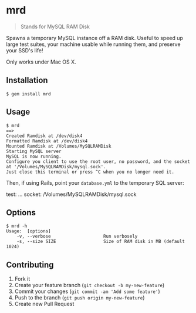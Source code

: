 # mrd

> Stands for MySQL RAM Disk

Spawns a temporary MySQL instance off a RAM disk. Useful to speed up large test suites, your machine usable while running them, and preserve your SSD's life!

Only works under Mac OS X.

## Installation

    $ gem install mrd

## Usage

    $ mrd
    ==>
    Created Ramdisk at /dev/disk4
    Formatted Ramdisk at /dev/disk4
    Mounted Ramdisk at /Volumes/MySQLRAMDisk
    Starting MySQL server
    MySQL is now running.
    Configure you client to use the root user, no password, and the socket at '/Volumes/MySQLRAMDisk/mysql.sock'.
    Just close this terminal or press ^C when you no longer need it.

Then, if using Rails, point your `database.yml` to the temporary SQL server:
  
  test:
    ...
    socket: /Volumes/MySQLRAMDisk/mysql.sock

## Options

    $ mrd -h
    Usage:  [options]
        -v, --verbose                    Run verbosely
        -s, --size SIZE                  Size of RAM disk in MB (default 1024)


## Contributing

1. Fork it
2. Create your feature branch (`git checkout -b my-new-feature`)
3. Commit your changes (`git commit -am 'Add some feature'`)
4. Push to the branch (`git push origin my-new-feature`)
5. Create new Pull Request
